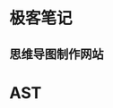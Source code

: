 #  极客笔记
## 思维导图制作网站  
# [](https://www.processon.com/view/link/61d42479e0b34d1be7d89dba#map)
# AST
# [](https://astexplorer.net)